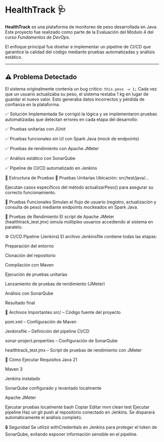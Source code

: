 # HealthTrack 🩺

**HealthTrack** es una plataforma de monitoreo de peso desarrollada en Java. Este proyecto fue realizado como parte de la Evaluación del Módulo 4 del curso *Fundamentos de DevOps*.

El enfoque principal fue diseñar e implementar un pipeline de CI/CD que garantice la calidad del código mediante pruebas automatizadas y análisis estático.

---

## ⚠️ Problema Detectado

El sistema originalmente contenía un bug crítico:
```this.peso -= 1;```
Cada vez que un usuario actualizaba su peso, el sistema restaba 1 kg en lugar de guardar el nuevo valor. Esto generaba datos incorrectos y pérdida de confianza en la plataforma.

✅ Solución Implementada
Se corrigió la lógica y se implementaron pruebas automatizadas que detectan errores en cada etapa del desarrollo:

✅ Pruebas unitarias con JUnit

✅ Pruebas funcionales sin UI con Spark Java (mock de endpoints)

✅ Pruebas de rendimiento con Apache JMeter

✅ Análisis estático con SonarQube

✅ Pipeline de CI/CD automatizado en Jenkins

🧪 Estructura de Pruebas
🔹 Pruebas Unitarias
Ubicación: src/test/java/...

Ejecutan casos específicos del método actualizarPeso() para asegurar su correcto funcionamiento.

🔹 Pruebas Funcionales
Simulan el flujo de usuario (registro, actualización y consulta de peso) mediante endpoints mockeados en Spark Java.

🔹 Pruebas de Rendimiento
El script de Apache JMeter (healthtrack_test.jmx) simula múltiples usuarios accediendo al sistema en paralelo.

⚙️ CI/CD Pipeline (Jenkins)
El archivo Jenkinsfile contiene todas las etapas:

Preparación del entorno

Clonación del repositorio

Compilación con Maven

Ejecución de pruebas unitarias

Lanzamiento de pruebas de rendimiento (JMeter)

Análisis con SonarQube

Resultado final

📂 Archivos Importantes
src/ – Código fuente del proyecto

pom.xml – Configuración de Maven

Jenkinsfile – Definición del pipeline CI/CD

sonar-project.properties – Configuración de SonarQube

healthtrack_test.jmx – Script de pruebas de rendimiento con JMeter

🚀 Cómo Ejecutar
Requisitos
Java 21

Maven 3

Jenkins instalado

SonarQube configurado y levantado localmente

Apache JMeter

Ejecutar pruebas localmente
bash
Copiar
Editar
mvn clean test
Ejecutar pipeline
Haz un git push al repositorio conectado en Jenkins. Se disparará automáticamente el análisis completo.

🔒 Seguridad
Se utilizó withCredentials en Jenkins para proteger el token de SonarQube, evitando exponer información sensible en el pipeline.


